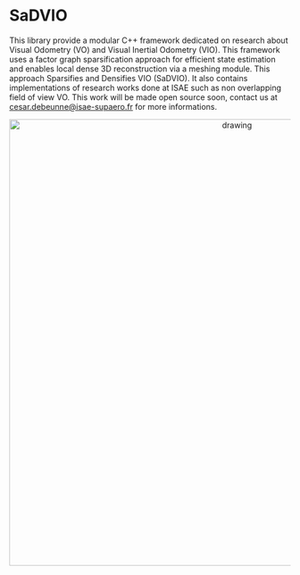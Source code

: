 # SaDVIO

This library provide a modular C++ framework dedicated on research about Visual Odometry (VO) and Visual Inertial Odometry (VIO). This framework uses a factor graph sparsification approach for efficient state estimation and enables local dense 3D reconstruction via a meshing module. This approach Sparsifies and Densifies VIO (SaDVIO). It also contains implementations of research works done at ISAE such as non overlapping field of view VO. This work will be made open source soon, contact us at cesar.debeunne@isae-supaero.fr for more informations. 

<p align='center'>
    <img src="./doc/video.gif" alt="drawing" width="800"/>
</p>

